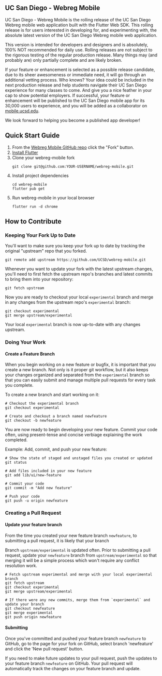 ## UC San Diego - Webreg Mobile
UC San Diego - Webreg Mobile is the rolling release of the UC San Diego Webreg mobile web application built with the Flutter Web SDK. This rolling release is for users interested in developing for, and experimenting with, the absolute latest version of the UC San Diego Webreg mobile web application.

This version is intended for developers and designers and is absolutely, 100% NOT recommended for daily use. Rolling releases are not subject to the rigorous testing of the regular production release. Many things may (and probably are) only partially complete and are likely broken. 

If your feature or enhancement is selected as a possible release candidate, due to its sheer awesomeness or immediate need, it will go through an additional vetting process. Who knows? Your idea could be included in the next production release and help students navigate their UC San Diego experience for many classes to come. And give you a nice feather in your cap to show potential employers. If successful, your feature or enhancement will be published to the UC San Diego mobile app for its 30,000 users to experience, and you will be added as a collaborator on [mobile.ucsd.edu](https://mobile.ucsd.edu/).

We look forward to helping you become a published app developer!


## Quick Start Guide
1. From the [Webreg Mobile GitHub repo](https://github.com/UCSD/webreg-mobile) click the "Fork" button.
2. [Install Flutter](https://flutter.dev/docs/get-started/install)
3. Clone your webreg-mobile fork
    ```shell
    git clone git@github.com:YOUR-USERNAME/webreg-mobile.git
    ```
4. Install project dependencies
    ```shell
    cd webreg-mobile
    flutter pub get
    ```
5. Run webreg-mobile in your local browser
    ```shell
    flutter run -d chrome
    ```

## How to Contribute

### Keeping Your Fork Up to Date
You'll want to make sure you keep your fork up to date by tracking the original "upstream" repo that you forked.
```shell
git remote add upstream https://github.com/UCSD/webreg-mobile.git
```

Whenever you want to update your fork with the latest upstream changes, you'll need to first fetch the upstream repo's branches and latest commits to bring them into your repository:
```shell
git fetch upstream
```

Now you are ready to checkout your local `experimental` branch and merge in any changes from the upstream repo's `experimental` branch:
```shell
git checkout experimental
git merge upstream/experimental
```

Your local `experimental` branch is now up-to-date with any changes upstream.

### Doing Your Work


#### Create a Feature Branch
When you begin working on a new feature or bugfix, it is important that you create a new branch. Not only is it proper git workflow, but it also keeps your changes organized and separated from the `experimental` branch so that you can easily submit and manage multiple pull requests for every task you complete.

To create a new branch and start working on it:
```shell
# Checkout the experimental branch
git checkout experimental

# Create and checkout a branch named newfeature
git checkout -b newfeature
```

You are now ready to begin developing your new feature. Commit your code often, using present-tense and concise verbiage explaining the work completed.

Example: Add, commit, and push your new feature:
```shell
# Show the state of staged and unstaged files you created or updated
git status

# Add files included in your new feature
git add lib/ui/new-feature

# Commit your code
git commit -m "Add new feature"

# Push your code
git push -u origin newfeature
```


### Creating a Pull Request

#### Update your feature branch
From the time you created your new feature branch `newfeature`, to submitting a pull request, it is likely that your branch 

Branch `upstream/experimental` is updated often. Prior to submitting a pull request, update your `newfeature` branch from `upstream/experimental` so that merging it will be a simple process which won't require any conflict resolution work.
```shell
# Fetch upstream experimental and merge with your local experimental branch
git fetch upstream
git checkout experimental
git merge upstream/experimental

# If there were any new commits, merge them from `experimental` and update your branch
git checkout newfeature
git merge experimental
git push origin newfeature
```


#### Submitting
Once you've committed and pushed your feature branch `newfeature` to GitHub, go to the page for your fork on GitHub, select branch 'newfeature' and click the 'New pull request' button.

If you need to make future updates to your pull request, push the updates to your feature branch `newfeature` on GitHub. Your pull request will automatically track the changes on your feature branch and update.


